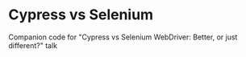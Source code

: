 # Cypress vs Selenium

Companion code for "Cypress vs Selenium WebDriver: Better, or just different?" talk
